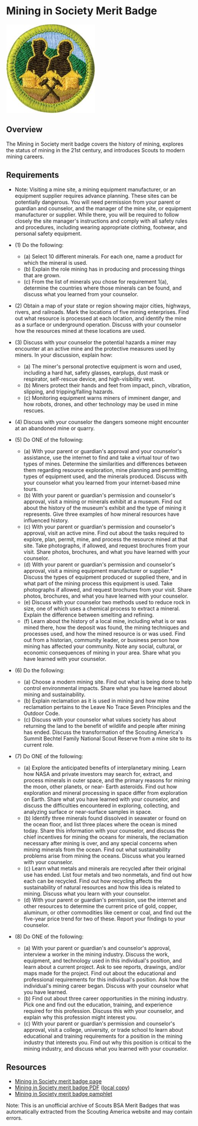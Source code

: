 

# Mining in Society Merit Badge

![Mining in Society Merit Badge](images/mining-in-society-merit-badge.jpg)

## Overview



The Mining in Society merit badge covers the history of mining, explores the status of mining in the 21st century, and introduces Scouts to modern mining careers.

## Requirements

* Note: Visiting a mine site, a mining equipment manufacturer, or an equipment supplier requires advance planning. These sites can be potentially dangerous. You will need permission from your parent or guardian and counselor, and the manager of the mine site, or equipment manufacturer or supplier. While there, you will be required to follow closely the site manager's instructions and comply with all safety rules and procedures, including wearing appropriate clothing, footwear, and personal safety equipment.
* (1) Do the following:
    * (a) Select 10 different minerals. For each one, name a product for which the mineral is used.
    * (b) Explain the role mining has in producing and processing things that are grown.
    * (c) From the list of minerals you chose for requirement 1(a), determine the countries where those minerals can be found, and discuss what you learned from your counselor.


* (2) Obtain a map of your state or region showing major cities, highways, rivers, and railroads. Mark the locations of five mining enterprises. Find out what resource is processed at each location, and identify the mine as a surface or underground operation. Discuss with your counselor how the resources mined at these locations are used.
* (3) Discuss with your counselor the potential hazards a miner may encounter at an active mine and the protective measures used by miners. In your discussion, explain how:
    * (a) The miner's personal protective equipment is worn and used, including a hard hat, safety glasses, earplugs, dust mask or respirator, self-rescue device, and high-visibility vest.
    * (b) Miners protect their hands and feet from impact, pinch, vibration, slipping, and tripping/falling hazards.
    * (c) Monitoring equipment warns miners of imminent danger, and how robots, drones, and other technology may be used in mine rescues.


* (4) Discuss with your counselor the dangers someone might encounter at an abandoned mine or quarry.
* (5) Do ONE of the following:
    * (a) With your parent or guardian's approval and your counselor's assistance, use the internet to find and take a virtual tour of two types of mines. Determine the similarities and differences between them regarding resource exploration, mine planning and permitting, types of equipment used, and the minerals produced. Discuss with your counselor what you learned from your internet-based mine tours.
    * (b) With your parent or guardian's permission and counselor's approval, visit a mining or minerals exhibit at a museum. Find out about the history of the museum's exhibit and the type of mining it represents. Give three examples of how mineral resources have influenced history.
    * (c) With your parent or guardian's permission and counselor's approval, visit an active mine. Find out about the tasks required to explore, plan, permit, mine, and process the resource mined at that site. Take photographs, if allowed, and request brochures from your visit. Share photos, brochures, and what you have learned with your counselor.
    * (d) With your parent or guardian's permission and counselor's approval, visit a mining equipment manufacturer or supplier.* Discuss the types of equipment produced or supplied there, and in what part of the mining process this equipment is used. Take photographs if allowed, and request brochures from your visit. Share photos, brochures, and what you have learned with your counselor.
    * (e) Discuss with your counselor two methods used to reduce rock in size, one of which uses a chemical process to extract a mineral. Explain the difference between smelting and refining.
    * (f) Learn about the history of a local mine, including what is or was mined there, how the deposit was found, the mining techniques and processes used, and how the mined resource is or was used. Find out from a historian, community leader, or business person how mining has affected your community. Note any social, cultural, or economic consequences of mining in your area. Share what you have learned with your counselor.


* (6) Do the following:
    * (a) Choose a modern mining site. Find out what is being done to help control environmental impacts. Share what you have learned about mining and sustainability.
    * (b) Explain reclamation as it is used in mining and how mine reclamation pertains to the Leave No Trace Seven Principles and the Outdoor Code.
    * (c) Discuss with your counselor what values society has about returning the land to the benefit of wildlife and people after mining has ended. Discuss the transformation of the Scouting America's Summit Bechtel Family National Scout Reserve from a mine site to its current role.


* (7) Do ONE of the following:
    * (a) Explore the anticipated benefits of interplanetary mining. Learn how NASA and private investors may search for, extract, and process minerals in outer space, and the primary reasons for mining the moon, other planets, or near- Earth asteroids. Find out how exploration and mineral processing in space differ from exploration on Earth. Share what you have learned with your counselor, and discuss the difficulties encountered in exploring, collecting, and analyzing surface or near-surface samples in space.
    * (b) Identify three minerals found dissolved in seawater or found on the ocean floor, and list three places where the ocean is mined today. Share this information with your counselor, and discuss the chief incentives for mining the oceans for minerals, the reclamation necessary after mining is over, and any special concerns when mining minerals from the ocean. Find out what sustainability problems arise from mining the oceans. Discuss what you learned with your counselor.
    * (c) Learn what metals and minerals are recycled after their original use has ended. List four metals and two nonmetals, and find out how each can be recycled. Find out how recycling affects the sustainability of natural resources and how this idea is related to mining. Discuss what you learn with your counselor.
    * (d) With your parent or guardian's permission, use the internet and other resources to determine the current price of gold, copper, aluminum, or other commodities like cement or coal, and find out the five-year price trend for two of these. Report your findings to your counselor.


* (8) Do ONE of the following:
    * (a) With your parent or guardian's and counselor's approval, interview a worker in the mining industry. Discuss the work, equipment, and technology used in this individual's position, and learn about a current project. Ask to see reports, drawings, and/or maps made for the project. Find out about the educational and professional requirements for this individual's position. Ask how the individual's mining career began. Discuss with your counselor what you have learned.
    * (b) Find out about three career opportunities in the mining industry. Pick one and find out the education, training, and experience required for this profession. Discuss this with your counselor, and explain why this profession might interest you.
    * (c) With your parent or guardian's permission and counselor's approval, visit a college, university, or trade school to learn about educational and training requirements for a position in the mining industry that interests you. Find out why this position is critical to the mining industry, and discuss what you learned with your counselor.




## Resources

- [Mining in Society merit badge page](https://www.scouting.org/merit-badges/mining-in-society/)
- [Mining in Society merit badge PDF](https://filestore.scouting.org/filestore/Merit_Badge_ReqandRes/Pamphlets/Mining%20in%20Society_2025.pdf) ([local copy](files/mining-in-society-merit-badge.pdf))
- [Mining in Society merit badge pamphlet](https://www.scoutshop.org/bsa-mining-in-society-merit-badge-pamphlet-boy-scouts-of-america-660064.html)

Note: This is an unofficial archive of Scouts BSA Merit Badges that was automatically extracted from the Scouting America website and may contain errors.
